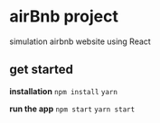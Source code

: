 # airBnb  project

simulation  airbnb website using React

## get started 
**installation** 
`npm install`
`yarn`

**run the app**
`npm start`
`yarn start`